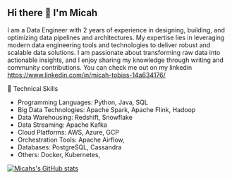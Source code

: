 ## Hi there 👋 I'm Micah

I am a Data Engineer with 2 years of experience in designing, building, and optimizing data pipelines and architectures. My expertise lies in leveraging modern data engineering tools and technologies to deliver robust and scalable data solutions. I am passionate about transforming raw data into actionable insights, and I enjoy sharing my knowledge through writing and community contributions. You can check me out on my linkedin https://www.linkedin.com/in/micah-tobias-14a634176/

💼 Technical Skills
- Programming Languages: Python, Java, SQL
- Big Data Technologies: Apache Spark, Apache Flink, Hadoop
- Data Warehousing: Redshift, Snowflake
- Data Streaming: Apache Kafka
- Cloud Platforms: AWS, Azure, GCP
- Orchestration Tools: Apache Airflow, 
- Databases: PostgreSQL, Cassandra
- Others: Docker, Kubernetes, 





[![Micahs's GitHub stats](https://github-readme-stats.vercel.app/api?username=mikky20201)](https://github.com/mikky20201/github-readme-stats)
